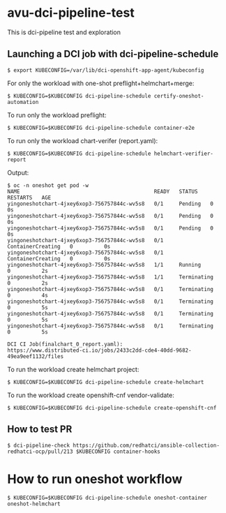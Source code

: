 # avu-dci-pipeline-test
This is dci-pipeline test and exploration

## Launching a DCI job with dci-pipeline-schedule

```ShellSession
$ export KUBECONFIG=/var/lib/dci-openshift-app-agent/kubeconfig
```

For only the workload with one-shot preflight+helmchart+merge:

```ShellSession
$ KUBECONFIG=$KUBECONFIG dci-pipeline-schedule certify-oneshot-automation
```

To run only the workload preflight:

```ShellSession
$ KUBECONFIG=$KUBECONFIG dci-pipeline-schedule container-e2e
```

To run only the workload chart-verifer (report.yaml):

```ShellSession
$ KUBECONFIG=$KUBECONFIG dci-pipeline-schedule helmchart-verifier-report
```

Output:
```ShellSession
$ oc -n oneshot get pod -w
NAME                                           READY   STATUS    RESTARTS   AGE
yingoneshotchart-4jxey6xop3-756757844c-wv5s8   0/1     Pending   0          0s
yingoneshotchart-4jxey6xop3-756757844c-wv5s8   0/1     Pending   0          0s
yingoneshotchart-4jxey6xop3-756757844c-wv5s8   0/1     Pending   0          0s
yingoneshotchart-4jxey6xop3-756757844c-wv5s8   0/1     ContainerCreating   0          0s
yingoneshotchart-4jxey6xop3-756757844c-wv5s8   0/1     ContainerCreating   0          0s
yingoneshotchart-4jxey6xop3-756757844c-wv5s8   1/1     Running             0          2s
yingoneshotchart-4jxey6xop3-756757844c-wv5s8   1/1     Terminating         0          2s
yingoneshotchart-4jxey6xop3-756757844c-wv5s8   0/1     Terminating         0          4s
yingoneshotchart-4jxey6xop3-756757844c-wv5s8   0/1     Terminating         0          5s
yingoneshotchart-4jxey6xop3-756757844c-wv5s8   0/1     Terminating         0          5s
yingoneshotchart-4jxey6xop3-756757844c-wv5s8   0/1     Terminating         0          5s

DCI CI Job(finalchart_0_report.yaml):
https://www.distributed-ci.io/jobs/2433c2dd-cde4-40dd-9682-49ea9eef1132/files
```

To run the workload create helmchart project:

```ShellSession
$ KUBECONFIG=$KUBECONFIG dci-pipeline-schedule create-helmchart
```

To run the workload create openshift-cnf vendor-validate:

```ShellSession
$ KUBECONFIG=$KUBECONFIG dci-pipeline-schedule create-openshift-cnf
```

## How to test PR
```ShellSession
$ dci-pipeline-check https://github.com/redhatci/ansible-collection-redhatci-ocp/pull/213 $KUBECONFIG container-hooks
```

# How to run oneshot workflow

```
$ KUBECONFIG=$KUBECONFIG dci-pipeline-schedule oneshot-container oneshot-helmchart
```
